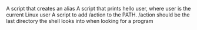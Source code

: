 A script that creates an alias
A script that prints hello user, where user is the current Linux user
A script to add /action to the PATH. /action should be the last directory the shell looks into when looking for a program
